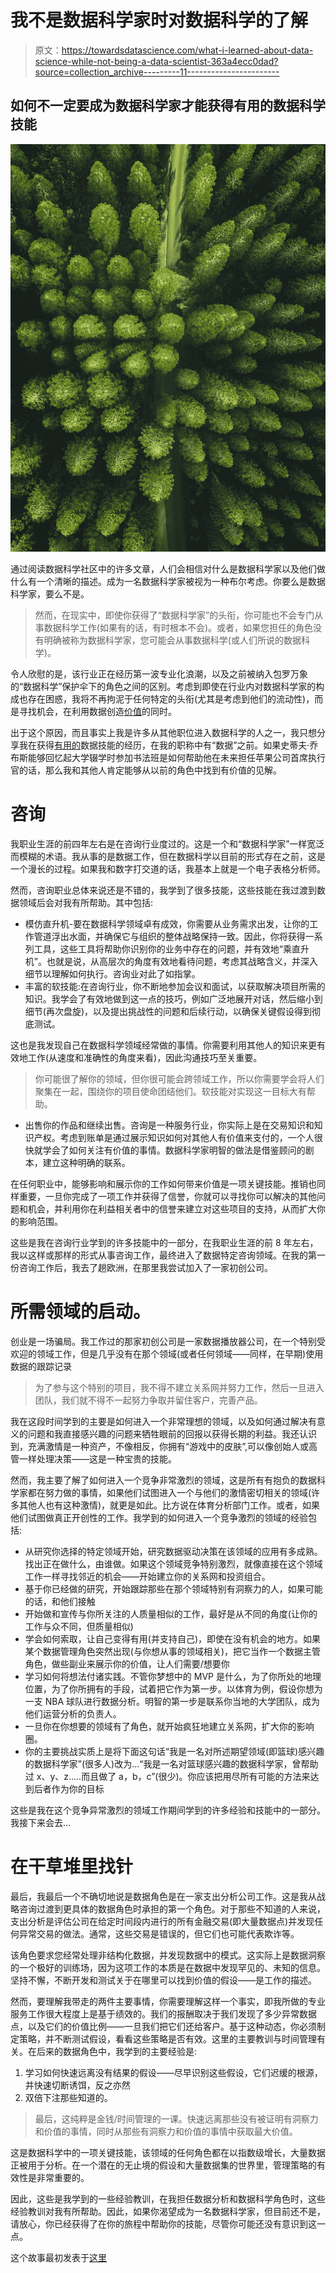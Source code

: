 # 我不是数据科学家时对数据科学的了解

> 原文：<https://towardsdatascience.com/what-i-learned-about-data-science-while-not-being-a-data-scientist-363a4ecc0dad?source=collection_archive---------11----------------------->

## 如何不一定要成为数据科学家才能获得有用的数据科学技能

![](img/98f9065fff3746e0d43ec9271768278f.png)

通过阅读数据科学社区中的许多文章，人们会相信对什么是数据科学家以及他们做什么有一个清晰的描述。成为一名数据科学家被视为一种布尔考虑。你要么是数据科学家，要么不是。

> 然而，在现实中，即使你获得了“数据科学家”的头衔，你可能也不会专门从事数据科学工作(如果有的话，有时根本不会)。或者，如果您担任的角色没有明确被称为数据科学家，您可能会从事数据科学(或人们所说的数据科学)。

令人欣慰的是，该行业正在经历第一波专业化浪潮，以及之前被纳入包罗万象的“数据科学”保护伞下的角色之间的区别。考虑到即使在行业内对数据科学家的构成也存在困惑，我将不再拘泥于任何特定的头衔(尤其是考虑到他们的流动性)，而是寻找机会，在利用数据创造[价值](/data-sciences-most-misunderstood-hero-2705da366f40)的同时。

出于这个原因，而且事实上我是许多从其他职位进入数据科学的人之一，我只想分享我在获得[有用的](https://datandi.com/acquiring-the-un-acquirable-rarely-taught-data-skills-that-you-need-to-know/)数据技能的经历，在我的职称中有“数据”之前。如果史蒂夫·乔布斯能够回忆起大学辍学时参加书法班是如何帮助他在未来担任苹果公司首席执行官的话，那么我和其他人肯定能够从以前的角色中找到有价值的见解。

# 咨询

我职业生涯的前四年左右是在咨询行业度过的。这是一个和“数据科学家”一样宽泛而模糊的术语。我从事的是数据工作，但在数据科学以目前的形式存在之前，这是一个漫长的过程。如果我和数字打交道的话，我基本上就是一个电子表格分析师。

然而，咨询职业总体来说还是不错的，我学到了很多技能，这些技能在我过渡到数据领域后会对我有所帮助。其中包括:

*   模仿直升机-要在数据科学领域卓有成效，你需要从业务需求出发，让你的工作管道浮出水面，并确保它与组织的整体战略保持一致。因此，你将获得一系列工具，这些工具将帮助你识别你的业务中存在的问题，并有效地“乘直升机”。也就是说，从高层次的角度有效地看待问题，考虑其战略含义，并深入细节以理解如何执行。咨询业对此了如指掌。
*   丰富的软技能:在咨询行业，你不断地参加会议和面试，以获取解决项目所需的知识。我学会了有效地做到这一点的技巧，例如广泛地展开对话，然后缩小到细节(再次盘旋)，以及提出挑战性的问题和后续行动，以确保关键假设得到彻底测试。

这也是我发现自己在数据科学领域经常做的事情。你需要利用其他人的知识来更有效地工作(从速度和准确性的角度来看)，因此沟通技巧至关重要。

> 你可能很了解你的领域，但你很可能会跨领域工作，所以你需要学会将人们聚集在一起，围绕你的项目使命团结他们。软技能对实现这一目标大有帮助。

*   出售你的作品和继续出售。咨询是一种服务行业，你实际上是在交易知识和知识产权。考虑到账单是通过展示知识如何对其他人有价值来支付的，一个人很快就学会了如何关注有价值的事情。数据科学家明智的做法是借鉴顾问的剧本，建立这种明确的联系。

在任何职业中，能够影响和展示你的工作如何带来价值是一项关键技能。推销也同样重要，一旦你完成了一项工作并获得了信誉，你就可以寻找你可以解决的其他问题和机会，并利用你在利益相关者中的信誉来建立对这些项目的支持，从而扩大你的影响范围。

这些是我在咨询行业学到的许多技能中的一部分，在我职业生涯的前 8 年左右，我以这样或那样的形式从事咨询工作，最终进入了数据特定咨询领域。在我的第一份咨询工作后，我去了趟欧洲，在那里我尝试加入了一家初创公司。

# 所需领域的启动。

创业是一场骗局。我工作过的那家初创公司是一家数据播放器公司，在一个特别受欢迎的领域工作，但是几乎没有在那个领域(或者任何领域——同样，在早期)使用数据的跟踪记录

> 为了参与这个特别的项目，我不得不建立关系网并努力工作，然后一旦进入团队，我们就不得不一起努力争取并留住客户，完善产品。

我在这段时间学到的主要是如何进入一个非常理想的领域，以及如何通过解决有意义的问题和我直接感兴趣的问题来牺牲眼前的回报以获得长期的利益。我还认识到，充满激情是一种资产，不像相反，你拥有“游戏中的皮肤”,可以像创始人或高管一样处理决策——这是一种宝贵的技能。

然而，我主要了解了如何进入一个竞争非常激烈的领域，这是所有有抱负的数据科学家都在努力做的事情，如果他们试图进入一个与他们的激情密切相关的领域(许多其他人也有这种激情)，就更是如此。比方说在体育分析部门工作。或者，如果他们试图做真正开创性的工作。我学到的如何进入一个竞争激烈的领域的经验包括:

*   从研究你选择的特定领域开始，研究数据驱动决策在该领域的应用有多成熟。找出正在做什么，由谁做。如果这个领域竞争特别激烈，就像直接在这个领域工作一样寻找邻近的机会——开始建立你的关系网和投资组合。
*   基于你已经做的研究，开始跟踪那些在那个领域特别有洞察力的人，如果可能的话，和他们接触
*   开始做和宣传与你所关注的人质量相似的工作，最好是从不同的角度(让你的工作与众不同，但质量相似)
*   学会如何索取，让自己变得有用(并支持自己)，即使在没有机会的地方。如果某个数据管理角色突然出现(与你想从事的领域相关)，把它当作一个数据主管角色，做些副业来展示你的价值，让人们需要/想要你
*   学习如何将想法付诸实践。不管你梦想中的 MVP 是什么，为了你所处的地理位置，为了你所拥有的手段，试着把它作为第一步。以体育为例，假设你想为一支 NBA 球队进行数据分析。明智的第一步是联系你当地的大学团队，成为他们运营分析的负责人。
*   一旦你在你想要的领域有了角色，就开始疯狂地建立关系网，扩大你的影响圈。
*   你的主要挑战实质上是将下面这句话“我是一名对所述期望领域(即篮球)感兴趣的数据科学家”(很多人)改为…“我是一名对篮球感兴趣的数据科学家，曾帮助过 x、y、z…..而且做了 a，b，c”(很少)。你应该把用尽所有可能的方法来达到后者作为你的目标

这些是我在这个竞争异常激烈的领域工作期间学到的许多经验和技能中的一部分。我接下来会去…

# 在干草堆里找针

最后，我最后一个不确切地说是数据角色是在一家支出分析公司工作。这是我从战略咨询过渡到更具体的数据角色时承担的第一个角色。对于那些不知道的人来说，支出分析是评估公司在给定时间段内进行的所有金融交易(即大量数据点)并发现任何异常交易的做法。通常，这些交易是错误的，但它们也可能代表欺诈等。

该角色要求您经常处理非结构化数据，并发现数据中的模式。这实际上是数据洞察的一个极好的训练场，因为这项工作的本质是在数据中发现罕见的、未知的信息。坚持不懈，不断开发和测试关于在哪里可以找到价值的假设——是工作的描述。

然而，要理解我带走的两件主要事情，你需要理解这样一个事实，即我所做的专业服务工作很大程度上是基于绩效的。我们的报酬取决于我们发现了多少异常数据点，以及它们的价值比例——一旦我们把它们还给客户。基于这种动态，你必须制定策略，并不断测试假设，看看这些策略是否有效。这里的主要教训与时间管理有关。在后来的数据角色中，我学到的主要经验是:

1.  学习如何快速远离没有结果的假设——尽早识别这些假设，它们迟缓的根源，并快速切断诱饵，反之亦然
2.  双倍下注那些知道的。

> 最后，这纯粹是金钱/时间管理的一课。快速远离那些没有被证明有洞察力和价值的事情，同时从那些有洞察力和价值的事情中获取最大价值。

这是数据科学中的一项关键技能，该领域的任何角色都在以指数级增长，大量数据正被用于分析。在一个潜在的无止境的假设和大量数据集的世界里，管理策略的有效性是非常重要的。

因此，这些是我学到的一些经验教训，在我担任数据分析和数据科学角色时，这些经验教训对我有所帮助。因此，如果你渴望成为一名数据科学家，但目前还不是，请放心，你已经获得了在你的旅程中帮助你的技能，尽管你可能还没有意识到这一点。

这个故事最初发表于[这里](https://datandi.com/what-i-learnt-about-data-science-by-not-being-a-data-scientist/)